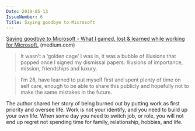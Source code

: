 ```yaml
---
Date: 2019-05-13
IssueNumber: 6
Title: Saying goodbye to Microsoft
---
```


[Saying goodbye to Microsoft - What I gained, lost & learned while working for Microsoft.](https://medium.com/@alicjaes/saying-goodbye-to-microsoft-bb5db8662656) (medium.com)

> It wasn’t a ‘golden cage’ I was in, it was a bubble of illusions that popped once I signed my dismissal papers. Illusions of importance, mission, friendships and luxury.


> I’m 28, have learned to put myself first and spent plenty of time on self care, enough to be able to share this publicly and hopefully not to make the same mistakes in the future.

The author shared her story of being burned out by putting work as first priority and oversee life. Work is not your identify, and you need to build up your own life. When some day you need to switch job, or role, you will not end up regret not spending time for family, relationship, hobbies, and life.